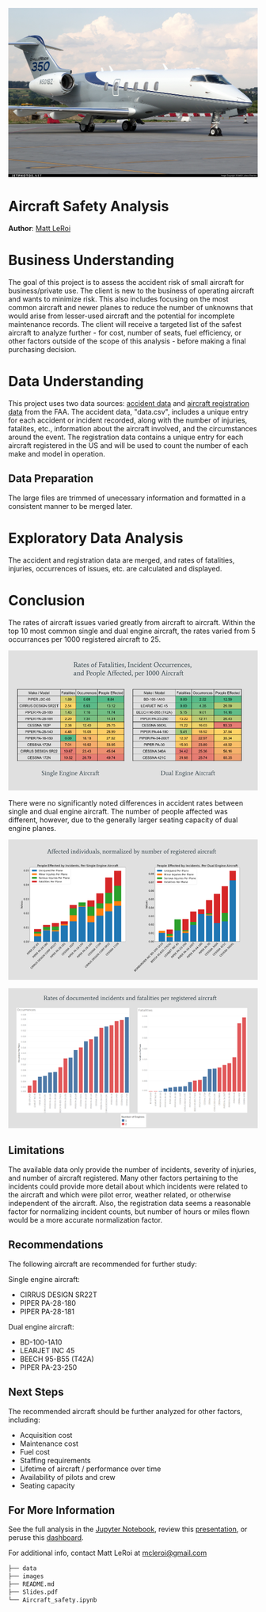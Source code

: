 ![BD-100-1A10.jpg](./Images/BD-100-1A10.jpg)

# Aircraft Safety Analysis

**Author**: [Matt LeRoi](mailto:mcleroi@gmail.com) 

# Business Understanding

The goal of this project is to assess the accident risk of small aircraft for business/private use. The client is new to the business of operating aircraft and wants to minimize risk. This also includes focusing on the most common aircraft and newer planes to reduce the number of unknowns that would arise from lesser-used aircraft and the potential for incomplete maintenance records. The client will receive a targeted list of the safest aircraft to analyze further - for cost, number of seats, fuel efficiency, or other factors outside of the scope of this analysis - before making a final purchasing decision.

# Data Understanding

This project uses two data sources: [accident data](./data/Aviation_Data.csv) and [aircraft registration data](https://www.faa.gov/licenses_certificates/aircraft_certification/aircraft_registry/releasable_aircraft_download) from the FAA. The accident data, "data.csv", includes a unique entry for each accident or incident recorded, along with the number of injuries, fatalites, etc., information about the aircraft involved, and the circumstances around the event. The registration data contains a unique entry for each aircraft registered in the US and will be used to count the number of each make and model in operation. 

## Data Preparation

The large files are trimmed of unecessary information and formatted in a consistent manner to be merged later.

# Exploratory Data Analysis

The accident and registration data are merged, and rates of fatalities, injuries, occurrences of issues, etc. are calculated and displayed.

# Conclusion

The rates of aircraft issues varied greatly from aircraft to aircraft. Within the top 10 most common single and dual engine aircraft, the rates varied from 5 occurrances per 1000 registered aircraft to 25.  

![Tables.png](./Images/Tables.png)

There were no significantly noted differences in accident rates between single and dual engine aircraft. The number of people affected was different, however, due to the generally larger seating capacity of dual engine planes. 

![Stacked.png](./Images/Stacked.png)

![Bar_chart.png](./Images/Bar_chart.png)

## Limitations

The available data only provide the number of incidents, severity of injuries, and number of aircraft registered. Many other factors pertaining to the incidents could provide more detail about which incidents were related to the aircraft and which were pilot error, weather related, or otherwise independent of the aircraft. Also, the registration data seems a reasonable factor for normalizing incident counts, but number of hours or miles flown would be a more accurate normalization factor. 

## Recommendations

The following aircraft are recommended for further study:

Single engine aircraft:
- CIRRUS DESIGN SR22T
- PIPER PA-28-180
- PIPER PA-28-181

Dual engine aircraft:
- BD-100-1A10
- LEARJET INC 45
- BEECH 95-B55 (T42A)
- PIPER PA-23-250

## Next Steps

The recommended aircraft should be further analyzed for other factors, including:
- Acquisition cost
- Maintenance cost
- Fuel cost
- Staffing requirements
- Lifetime of aircraft / performance over time
- Availability of pilots and crew
- Seating capacity

## For More Information

See the full analysis in the [Jupyter Notebook](./Aircraft_safety.ipynb), review this [presentation](./Slides.pdf), or peruse this [dashboard]().

For additional info, contact Matt LeRoi at [mcleroi@gmail.com](mailto:mcleroi@gmail.com)

```
├── data
├── images
├── README.md
├── Slides.pdf
└── Aircraft_safety.ipynb
```
